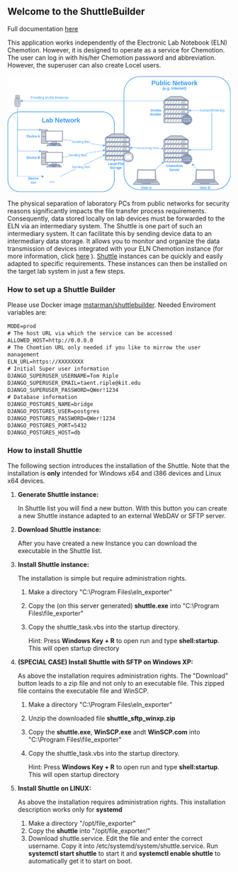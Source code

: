 Welcome to the ShuttleBuilder
-----------------------------

Full documentation [here](https://chemotion.net/docs/eln/devices/configurations/data_transfer)

This application works independently of the Electronic Lab Notebook (ELN) Chemotion. However, it is designed to operate as a service for Chemotion. The user can log in with his/her Chemotion password and abbreviation. However, the superuser can also create Locel users.

![Diagram: Networg description](https://github.com/ComPlat/shuttlebuilder/blob/master/Assets/static/img/shuttle_builder.drawio.png)

The physical separation of laboratory PCs from public networks for security reasons significantly impacts the file transfer process requirements. Consequently, data stored locally on lab devices must be forwarded to the ELN via an intermediary system. The Shuttle is one part of such an intermediary system. It can facilitate this by sending device data to an intermediary data storage. It allows you to monitor and organize the data transmission of devices integrated with your ELN Chemotion instance (for more information, click [here](https://chemotion.net/docs/eln/devices/configurations/data_transfer) ). [Shuttle](https://github.com/ComPlat/shuttle) instances can be quickly and easily adapted to specific requirements. These instances can then be installed on the target lab system in just a few steps.

### How to set up a Shuttle Builder

Please use Docker image [mstarman/shuttlebuilder](https://hub.docker.com/r/mstarman/shuttlebuilder). Needed Enviroment variables are:

```
MODE=prod
# The host URL via which the service can be accessed 
ALLOWED_HOST=http://0.0.0.0
# The Chomtion URL only needed if you like to mirrow the user management
ELN_URL=https://XXXXXXXX
# Initial Super user information
DJANGO_SUPERUSER_USERNAME=Tom Riple
DJANGO_SUPERUSER_EMAIL=taent.riple@kit.edu
DJANGO_SUPERUSER_PASSWORD=QWer!1234
# Database information
DJANGO_POSTGRES_NAME=bridge
DJANGO_POSTGRES_USER=postgres
DJANGO_POSTGRES_PASSWORD=QWer!1234        
DJANGO_POSTGRES_PORT=5432
DJANGO_POSTGRES_HOST=db
```

### How to install Shuttle

The following section introduces the installation of the Shuttle. Note that the installation is **only** intended for Windows x64 and i386 devices and Linux x64 devices.

1.  **Generate Shuttle instance:**

    In Shuttle list you will find a new button. With this button you can create a new Shuttle instance adapted to an external WebDAV or SFTP server.

2.  **Download Shuttle instance:**

    After you have created a new Instance you can download the executable in the Shuttle list.

3.  **Install Shuttle instance:**

    The installation is simple but require administration rights.

    1.  Make a directory "C:\\Program Files\\eln\_exporter"
    2.  Copy the (on this server generated) **shuttle.exe** into "C:\\Program Files\\file\_exporter"
    3.  Copy the shuttle\_task.vbs into the startup directory.

        Hint: Press **Windows Key + R** to open run and type **shell:startup**. This will open startup directory

4.  **(SPECIAL CASE) Install Shuttle with SFTP on Windows XP:**

    As above the installation requires administration rights. The "Download" button leads to a zip file and not only to an executable file. This zipped file contains the executable file and WinSCP.

    1.  Make a directory "C:\\Program Files\\eln\_exporter"
    2.  Unzip the downloaded file **shuttle\_sftp\_winxp.zip**
    3.  Copy the **shuttle.exe**, **WinSCP.exe** andt **WinSCP.com** into "C:\\Program Files\\file\_exporter"
    4.  Copy the shuttle\_task.vbs into the startup directory.

        Hint: Press **Windows Key + R** to open run and type **shell:startup**. This will open startup directory

5.  **Install Shuttle on LINUX:**

    As above the installation requires administration rights. This installation description works only for **systemd**

    1.  Make a directory "/opt/file\_exporter"
    2.  Copy the **shuttle** into "/opt/file\_exporter/"
    3.  Download shuttle.service. Edit the file and enter the correct username. Copy it into /etc/systemd/system/shuttle.service. Run **systemctl start shuttle** to start it and **systemctl enable shuttle** to automatically get it to start on boot.
